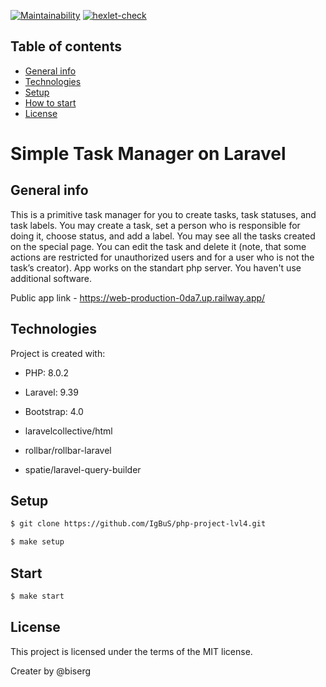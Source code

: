 [![Maintainability](https://api.codeclimate.com/v1/badges/1aaf2533df9923f6aa6c/maintainability)](https://codeclimate.com/github/IgBuS/php-project-lvl4/maintainability)
[![hexlet-check](https://github.com/IgBuS/php-project-lvl4/actions/workflows/hexlet-check.yml/badge.svg)](https://github.com/IgBuS/php-project-lvl4/actions/workflows/hexlet-check.yml)

## Table of contents
* [General info](#general-info)
* [Technologies](#technologies)
* [Setup](#setup)
* [How to start](#start)
* [License](#license)

# Simple Task Manager on Laravel

## General info
This is a primitive task manager for you to create tasks, task statuses, and task labels. You may create a task, set a person who is responsible for doing it, choose status, and add a label. You may see all the tasks created on the special page. You can edit the task and delete it (note, that some actions are restricted for unauthorized users and for a user who is not the task’s creator). App works on the standart php server. You haven't use additional software.

Public app link - https://web-production-0da7.up.railway.app/

## Technologies
Project is created with:
* PHP: 8.0.2
* Laravel: 9.39
* Bootstrap: 4.0

* laravelcollective/html
* rollbar/rollbar-laravel
* spatie/laravel-query-builder

## Setup

```sh
$ git clone https://github.com/IgBuS/php-project-lvl4.git

$ make setup
```

## Start

```sh
$ make start
```

## License

This project is licensed under the terms of the MIT license.


Creater by @biserg
